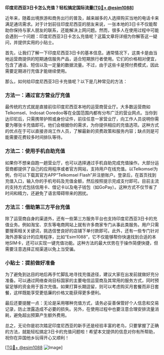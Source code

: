 **印度尼西亚3日卡怎么充值？轻松搞定国际流量[[TG💪+ @esim1088](https://t.me/s/esim1088)]**

近年来，随着出境旅游和商务出行的普及，越来越多的人选择购买当地的电话卡来满足通讯需求。对于计划前往印度尼西亚的朋友来说，一张本地的3日卡不仅能帮助你保持与家人朋友的联系，还能解决上网问题。然而，很多人在使用过程中可能会遇到一个问题：印度尼西亚3日卡怎么充值呢？这篇文章将详细为你解答这一疑问，并提供实用的小贴士。

首先，让我们了解一下印度尼西亚3日卡的基本信息。通常情况下，这类卡是由当地运营商提供的短期通信服务产品，适合短期旅行者使用。它们的价格相对便宜，包含了通话、短信以及一定量的数据流量。不过，由于这些卡是预付费模式，因此需要定期进行充值才能继续使用。

那么，如何给印度尼西亚3日卡充值呢？以下是几种常见的方法：

### 方法一：通过官方营业厅充值

最传统的方式就是直接前往印度尼西亚本地的运营商营业厅。大多数运营商如Telkomsel、Indosat Ooredoo等在全国范围内都有分布广泛的营业网点。当你到达印尼后，只需携带护照或身份证件，前往任意一家营业厅，向工作人员说明你需要为哪张卡充值即可。他们会根据你的需求，为你提供相应的充值选项。这种方式的优点在于可以直接咨询工作人员，了解最新的资费政策和服务内容；缺点则是可能需要花费较多时间排队等待。

### 方法二：使用手机自助充值

如果你不想亲自跑一趟营业厅，也可以选择通过手机自助完成充值操作。大部分运营商都提供了自己的应用程序或者官方网站，支持用户在线充值。以Telkomsel为例，你可以下载其官方APP“Telkomsel Flash”并注册账户。登录后，在首页找到充值入口，输入你的手机号码及充值金额，然后按照提示完成支付即可。目前主流的支持方式包括信用卡、借记卡以及电子钱包（如GoPay）。这种方式不仅节省了时间和精力，还避免了语言障碍带来的困扰。

### 方法三：借助第三方平台充值

除了运营商自身的渠道外，还有一些第三方服务平台也支持印度尼西亚3日卡的充值业务。例如淘宝、京东等电商网站上就有许多商家专门从事此类服务。用户只需要搜索相关关键词，挑选信誉良好的店铺下单付款即可。此外，还有一些专门针对海外游客设计的应用程序，比如“Esim1088”，它不仅能够帮你快速找到合适的本地SIM卡，还可以实现一键充值功能。这种方法的最大优势在于操作简便快捷，但需要注意选择正规渠道以免上当受骗。

### 小贴士：提前做好准备

为了避免到达目的地后再手忙脚乱地寻找充值途径，建议大家在出发前就做好充分准备。可以通过网络查询目标国家的主要电信运营商及其常用的服务方式，同时预留足够的资金用于首次充值。如果打算长期逗留，则可以考虑购买月套餐而非日套餐，这样既能享受更低廉的价格又能获得更多便利。

最后还要提醒一点：无论是采用哪种充值方式，请务必妥善保管好个人信息和交易记录，防止泄露造成不必要的损失。另外，在使用过程中也要注意合理安排流量消耗，避免超出预算产生额外费用。

总之，无论你是初次踏足印度尼西亚的新手还是经验丰富的老鸟，只要掌握了正确的方法，就能轻松搞定3日卡的充值问题啦！希望本文提供的信息对你有所帮助，祝你在异国他乡玩得开心又顺利！

[[TG💪+ @esim1088](https://t.me/s/esim1088) ![Image](https://i.postimg.cc/4NQfJmqS/Snipaste-2025-05-13-00-14-12.png)]